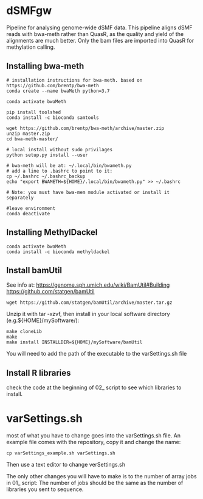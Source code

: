 # dSMFgw

Pipeline for analysing genome-wide dSMF data. This pipeline aligns dSMF reads with bwa-meth rather than QuasR, as the quality and yield of the alignments are much better. Only the bam files are imported into QuasR for methylation calling.

## Installing bwa-meth

```
# installation instructions for bwa-meth. based on https://github.com/brentp/bwa-meth
conda create --name bwaMeth python=3.7

conda activate bwaMeth

pip install toolshed
conda install -c bioconda samtools

wget https://github.com/brentp/bwa-meth/archive/master.zip
unzip master.zip
cd bwa-meth-master/

# local install without sudo privilages
python setup.py install --user

# bwa-meth will be at: ~/.local/bin/bwameth.py
# add a line to .bashrc to point to it:
cp ~/.bashrc ~/.bashrc_backup
echo "export BWAMETH=${HOME}/.local/bin/bwameth.py" >> ~/.bashrc

# Note: you must have bwa-mem module activated or install it separately

#leave environment
conda deactivate
```

## Installing MethylDackel
```
conda activate bwaMeth
conda install -c bioconda methyldackel
````

## Install bamUtil
See info at: https://genome.sph.umich.edu/wiki/BamUtil#Building
https://github.com/statgen/bamUtil
```
wget https://github.com/statgen/bamUtil/archive/master.tar.gz
```
Unzip it with tar -xzvf, then install in your local software directory (e.g.${HOME}/mySoftware/):
```
make cloneLib
make
make install INSTALLDIR=${HOME}/mySoftware/bamUtil
```
You will need to add the path of the executable to the varSettings.sh file

## Install R libraries
check the code at the beginning of 02_ script to see which libraries to install.

# varSettings.sh
most of what you have to change goes into the varSettings.sh file. An example file comes with the repository, copy it and change the name:
```
cp varSettings_example.sh varSettings.sh
```
Then use a text editor to change verSettings.sh

The only other changes you will have to make is to the number of array jobs in 01_ script: The number of jobs should be the same as the number of libraries you sent to sequence.

